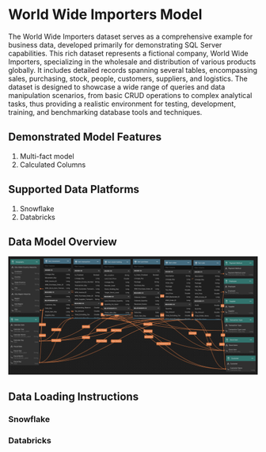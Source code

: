 # World Wide Importers Model

The World Wide Importers dataset serves as a comprehensive example for business data, developed primarily for demonstrating SQL Server capabilities. This rich dataset represents a fictional company, World Wide Importers, specializing in the wholesale and distribution of various products globally. It includes detailed records spanning several tables, encompassing sales, purchasing, stock, people, customers, suppliers, and logistics. The dataset is designed to showcase a wide range of queries and data manipulation scenarios, from basic CRUD operations to complex analytical tasks, thus providing a realistic environment for testing, development, training, and benchmarking database tools and techniques.

## Demonstrated Model Features
1. Multi-fact model
2. Calculated Columns


## Supported Data Platforms
1. Snowflake
2. Databricks

## Data Model Overview

![Worldwide Importers](images/world-wide-importers-model.png)

## Data Loading Instructions

### Snowflake
### Databricks
